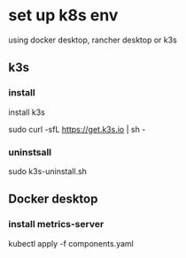 # set up k8s env

using docker desktop, rancher desktop or k3s

## k3s
### install
install k3s

sudo curl -sfL https://get.k3s.io | sh -

### uninstsall

sudo k3s-uninstall.sh

## Docker desktop

### install metrics-server

kubectl apply -f components.yaml


